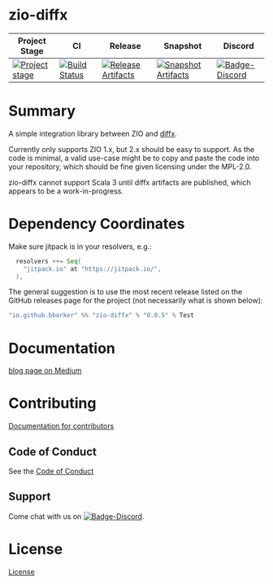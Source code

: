 # zio-diffx

| Project Stage | CI | Release | Snapshot | Discord |
| --- | --- | --- | --- | --- |
| [![Project stage][Badge-Stage]][Link-Stage-Page] | [![Build Status][Badge-Circle]][Link-Circle] | [![Release Artifacts][Badge-SonatypeReleases]][Link-SonatypeReleases] | [![Snapshot Artifacts][Badge-SonatypeSnapshots]][Link-SonatypeSnapshots] | [![Badge-Discord]][Link-Discord] |

# Summary

A simple integration library between ZIO and [diffx](https://github.com/softwaremill/diffx).

Currently only supports ZIO 1.x, but 2.x should be easy to support. As the code is
minimal, a valid use-case might be to copy and paste the code into your
repository, which should be fine given licensing under the MPL-2.0.

zio-diffx cannot support Scala 3 until diffx artifacts are published, which
appears to be a work-in-progress.

# Dependency Coordinates

Make sure jitpack is in your resolvers, e.g.:

```scala
  resolvers ++= Seq(
    "jitpack.io" at "https://jitpack.io/",
  ),
```

The general suggestion is to use the most recent release listed on the
GitHub releases page for the project (not necessarily what is shown below):

```scala
"io.github.bbarker" %% "zio-diffx" % "0.0.5" % Test
```

# Documentation
[blog page on Medium](https://medium.com/@brandon.barker/zio-test-and-diffx-integration-42c003eb709)

# Contributing
[Documentation for contributors](https://zio.github.io/zio-diffx/docs/about/about_contributing)

## Code of Conduct

See the [Code of Conduct](https://zio.github.io/zio-diffx/docs/about/about_coc)

## Support

Come chat with us on [![Badge-Discord]][Link-Discord].


# License
[License](LICENSE)

[Badge-SonatypeReleases]: https://img.shields.io/nexus/r/https/oss.sonatype.org/dev.zio/zio-diffx_2.12.svg "Sonatype Releases"
[Badge-SonatypeSnapshots]: https://img.shields.io/nexus/s/https/oss.sonatype.org/dev.zio/zio-diffx_2.12.svg "Sonatype Snapshots"
[Badge-Discord]: https://img.shields.io/discord/629491597070827530?logo=discord "chat on discord"
[Badge-Circle]: https://circleci.com/gh/zio/zio-diffx.svg?style=svg "circleci"
[Link-Circle]: https://circleci.com/gh/zio/zio-diffx "circleci"
[Link-SonatypeReleases]: https://oss.sonatype.org/content/repositories/releases/dev/zio/zio-diffx_2.12/ "Sonatype Releases"
[Link-SonatypeSnapshots]: https://oss.sonatype.org/content/repositories/snapshots/dev/zio/zio-diffx_2.12/ "Sonatype Snapshots"
[Link-Discord]: https://discord.gg/2ccFBr4 "Discord"
[Badge-Stage]: https://img.shields.io/badge/Project%20Stage-Concept-red.svg
[Link-Stage-Page]: https://github.com/zio/zio/wiki/Project-Stages


